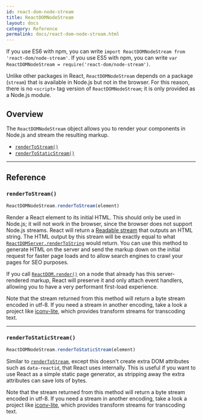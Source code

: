 ```yaml
---
id: react-dom-node-stream
title: ReactDOMNodeStream
layout: docs
category: Reference
permalink: docs/react-dom-node-stream.html
---
```


If you use ES6 with npm, you can write `import ReactDOMNodeStream from 'react-dom/node-stream'`. If you use ES5 with npm, you can write `var ReactDOMNodeStream = require('react-dom/node-stream')`.

Unlike other packages in React, `ReactDOMNodeStream` depends on a package (`stream`) that is available in Node.js but not in the browser. For this reason, there is no `<script>` tag version of `ReactDOMNodeStream`; it is only provided as a Node.js module.

## Overview

The `ReactDOMNodeStream` object allows you to render your components in Node.js and stream the resulting markup.

 - [`renderToStream()`](#rendertostream)
 - [`renderToStaticStream()`](#rendertostaticstream)

* * *

## Reference

### `renderToStream()`

```javascript
ReactDOMNodeStream.renderToStream(element)
```

Render a React element to its initial HTML. This should only be used in Node.js; it will not work in the browser, since the browser does not support Node.js streams. React will return a [Readable stream](https://nodejs.org/api/stream.html#stream_readable_streams) that outputs an HTML string. The HTML output by this stream will be exactly equal to what [`ReactDOMServer.renderToString`](https://facebook.github.io/react/docs/react-dom-server.html#rendertostring) would return. You can use this method to generate HTML on the server and send the markup down on the initial request for faster page loads and to allow search engines to crawl your pages for SEO purposes.

If you call [`ReactDOM.render()`](/react/docs/react-dom.html#render) on a node that already has this server-rendered markup, React will preserve it and only attach event handlers, allowing you to have a very performant first-load experience.

Note that the stream returned from this method will return a byte stream encoded in utf-8. If you need a stream in another encoding, take a look a project like [iconv-lite](https://www.npmjs.com/package/iconv-lite), which provides transform streams for transcoding text.

* * *

### `renderToStaticStream()`

```javascript
ReactDOMNodeStream.renderToStaticStream(element)
```

Similar to [`renderToStream`](#rendertostream), except this doesn't create extra DOM attributes such as `data-reactid`, that React uses internally. This is useful if you want to use React as a simple static page generator, as stripping away the extra attributes can save lots of bytes.

Note that the stream returned from this method will return a byte stream encoded in utf-8. If you need a stream in another encoding, take a look a project like [iconv-lite](https://www.npmjs.com/package/iconv-lite), which provides transform streams for transcoding text.
